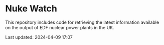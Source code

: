 # Nuke Watch

This repository includes code for retrieving the latest information available on the output of EDF nuclear power plants in the UK.

Last updated: 2024-04-09 17:07